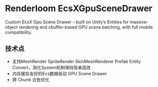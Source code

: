 # Renderloom EcsXGpuSceneDrawer

Custom EcsX Gpu Scene Drawer – built on Unity’s Entities for massive-object rendering and cbuffer-based GPU scene batching, with full mobile compatibility.
## 技术点
- 支持MeshRender SpriteRender SkinMeshRenderer Prefab Entity Convert，简化System机制保持简单高效
- 内存缓存友好的Ecs数据驱动 GPU Scene Drawer
- 跨 Chunk 合批优化

